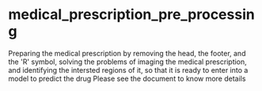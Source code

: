 # medical_prescription_pre_processing
Preparing the medical prescription by removing the head, the footer, and the 'R\' symbol, solving the problems of imaging the medical prescription, and identifying the intersted regions of it, so that it is ready to enter into a model to predict the drug
Please see the document to know more details
